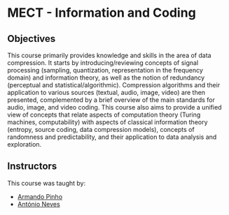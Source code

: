 # MECT - Information and Coding

## Objectives

This course primarily provides knowledge and skills in the area of data compression. It starts by introducing/reviewing concepts of signal processing (sampling, quantization, representation in the frequency domain) and information theory, as well as the notion of redundancy (perceptual and statistical/algorithmic). Compression algorithms and their application to various sources (textual, audio, image, video) are then presented, complemented by a brief overview of the main standards for audio, image, and video coding. This course also aims to provide a unified view of concepts that relate aspects of computation theory (Turing machines, computability) with aspects of classical information theory (entropy, source coding, data compression models), concepts of randomness and predictability, and their application to data analysis and exploration.

## Instructors

This course was taught by:

- [Armando Pinho](https://www.ua.pt/pt/p/10312644)
- [António Neves](https://www.ua.pt/pt/p/16606785)


